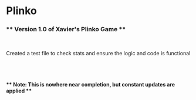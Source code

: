 # Plinko

<h3>** Version 1.0 of Xavier's Plinko Game ** </h3> <br />
<p>Created a test file to check stats and ensure the logic and code is functional</p>
<br><br>
<h4>** Note: This is nowhere near completion, but constant updates are applied **</h4>
